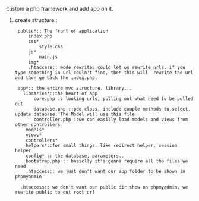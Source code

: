 custom a php framework and add app on it.
1. create structure:: 

        public*:: The front of application
            index.php
            css*
                style.css
            js*
                main.js
            img*
            .htaccess:: mode_rewrite: could let us rewrite urls. if you type something in url couln't find, then this will  rewrite the url and then go back the index.php. 
        
        app*:: the entire mvc structure, library...
          libraries*::the heart of app
              core.php :: looking urls, pulling out what need to be pulled out
              database.php ::pdo class, include couple methods to select, update database. The Model will use this file
              controller.php ::we can easilly load models and views from other controllers
           models*
           views*
           controllers*
           helpers*::for small things. like redirect helper, session helper
           config* :: the database, parameters..
           bootstrap.php :: basiclly it's gonna require all the files we need
           .htaccess:: we just don't want our app folder to be shown in phpmyadmin
           
         .htaccess:: we don't want our public dir show on phpmyadmin. we rewrite public to out root url
           
